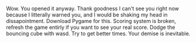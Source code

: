Wow. You opened it anyway. Thank goodness I can't see you right now because I litterally warned you, and I would be shaking my head in dissapointment. 
Download Pygame for this.
Scoring system is broken, refresh the game entirly if you want to see your real score.
Dodge the bouncing cube with wasd.
Try to get better times.
Your demise is inevitable.
